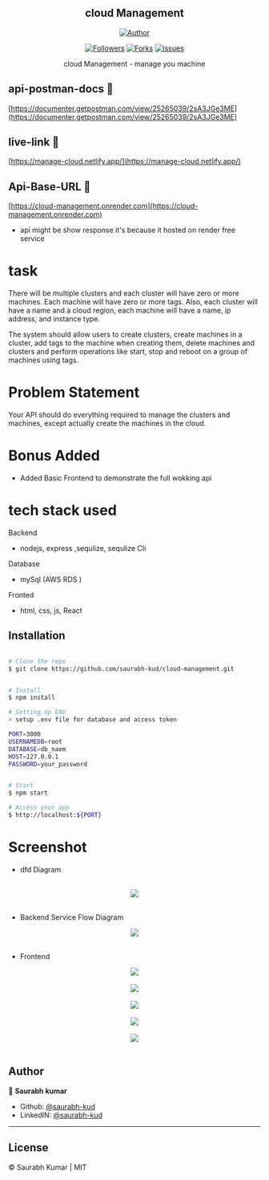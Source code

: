 <h2 align='center'>cloud Management</h2>
<p align="center">
<a href="https://github.com/saurabh-kud"><img title="Author" src="https://img.shields.io/badge/Author-saurabh-kud--red.svg?style=for-the-badge&logo=github"></a>
</p>

<p align="center">
<a href="https://github.com/saurabh-kud"><img title="Followers" src="https://img.shields.io/github/followers/saurabh-kud?color=teal&style=flat-square"></a>
<a href="https://github.com/saurabh-kud/cloud-management/network/members"><img title="Forks" src="https://img.shields.io/github/forks/saurabh-kud/cloud-management?color=lightgrey&style=flat-square"></a>
<a href="https://github.com/saurabh-kud/cloud-management/issues"><img title="issues" src="https://img.shields.io/github/issues/saurabh-kud/cloud-management?style=flat-square">
</a>

</p>

<p align="center">
    cloud Management - manage you machine
</p>

## api-postman-docs 🔗

[https://documenter.getpostman.com/view/25265039/2sA3JGe3ME](https://documenter.getpostman.com/view/25265039/2sA3JGe3ME)

## live-link 🔗

[https://manage-cloud.netlify.app/](https://manage-cloud.netlify.app/)

## Api-Base-URL 🔗

[https://cloud-management.onrender.com](https://cloud-management.onrender.com)

- api might be show response it's because it hosted on render free service

# task

There will be multiple clusters and each cluster will have zero or more machines.
Each machine will have zero or more tags. Also, each cluster will have a name and a
cloud region, each machine will have a name, ip address, and instance type.

The system should allow users to create clusters, create machines in a cluster, add
tags to the machine when creating them, delete machines and clusters and perform
operations like start, stop and reboot on a group of machines using tags.

# Problem Statement

Your API should do everything required to manage the clusters and machines, except
actually create the machines in the cloud.

# Bonus Added

- Added Basic Frontend to demonstrate the full wokking api

# tech stack used

Backend

- nodejs, express ,sequlize, sequlize Cli

Database

- mySql (AWS RDS )

Fronted

- html, css, js, React

## Installation

```sh

# Clone the repo
$ git clone https://github.com/saurabh-kud/cloud-management.git


# Install
$ npm install

# Setting Up ENV
> setup .env file for database and access token

PORT=3000
USERNAMEDB=root
DATABASE=db_naem
HOST=127.0.0.1
PASSWORD=your_password


# Start
$ npm start

# Access your app
$ http://localhost:${PORT}

```

# Screenshot

- dfd Diagram

<br/>
<div align="center">
  <img  src="./example/1.png" />
</div>
<br/>

- Backend Service Flow Diagram
<div align="center">
  <img  src="./example/2.png" />
</div>
<br/>

- Frontend
<div align="center">
  <img  src="./example/3.png" />
</div>
<br/>
<div align="center">
  <img  src="./example/4.png" />
</div>
<br/>
<div align="center">
  <img  src="./example/5.png" />
</div>
<br/>
<div align="center">
  <img  src="./example/6.png" />
</div>
<br/>
<div align="center">
  <img  src="./example/7.png" />
</div>
<br/>

## Author

👤 **Saurabh kumar**

- Github: [@saurabh-kud](https://github.com/saurabh-kud)
- LinkedIN: [@saurabh-kud](https://www.linkedin.com/in/saurabh-kud/)

---

## License

&copy; Saurabh Kumar | MIT
